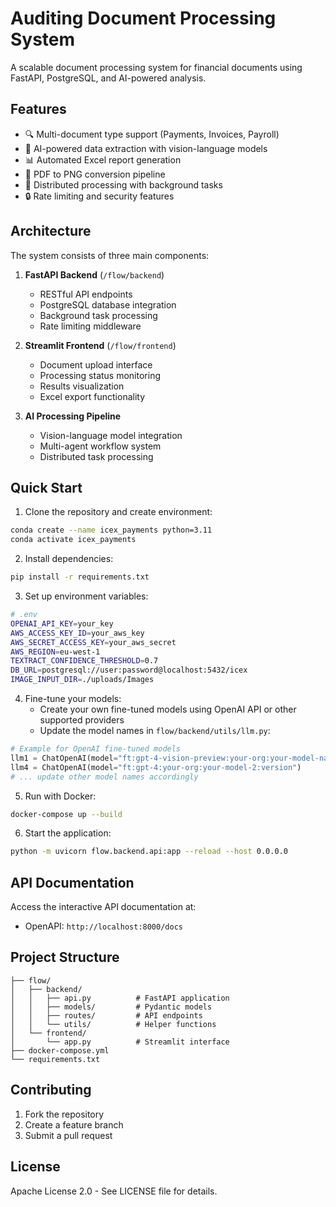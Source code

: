 # Auditing Document Processing System

A scalable document processing system for financial documents using FastAPI, PostgreSQL, and AI-powered analysis.

## Features

- 🔍 Multi-document type support (Payments, Invoices, Payroll)
- 🤖 AI-powered data extraction with vision-language models
- 📊 Automated Excel report generation
- 🔄 PDF to PNG conversion pipeline
- 🚀 Distributed processing with background tasks
- 🔒 Rate limiting and security features

## Architecture

The system consists of three main components:

1. **FastAPI Backend** (`/flow/backend`)
   - RESTful API endpoints
   - PostgreSQL database integration
   - Background task processing
   - Rate limiting middleware

2. **Streamlit Frontend** (`/flow/frontend`)
   - Document upload interface
   - Processing status monitoring
   - Results visualization
   - Excel export functionality

3. **AI Processing Pipeline**
   - Vision-language model integration
   - Multi-agent workflow system
   - Distributed task processing

## Quick Start

1. Clone the repository and create environment:
```bash
conda create --name icex_payments python=3.11
conda activate icex_payments
```

2. Install dependencies:
```bash
pip install -r requirements.txt
```

3. Set up environment variables:
```bash
# .env
OPENAI_API_KEY=your_key
AWS_ACCESS_KEY_ID=your_aws_key
AWS_SECRET_ACCESS_KEY=your_aws_secret
AWS_REGION=eu-west-1
TEXTRACT_CONFIDENCE_THRESHOLD=0.7
DB_URL=postgresql://user:password@localhost:5432/icex
IMAGE_INPUT_DIR=./uploads/Images
```

4. Fine-tune your models:
   - Create your own fine-tuned models using OpenAI API or other supported providers
   - Update the model names in `flow/backend/utils/llm.py`:
```python
# Example for OpenAI fine-tuned models
llm1 = ChatOpenAI(model="ft:gpt-4-vision-preview:your-org:your-model-name:version")
llm4 = ChatOpenAI(model="ft:gpt-4:your-org:your-model-2:version")
# ... update other model names accordingly
```

5. Run with Docker:
```bash
docker-compose up --build
```

6. Start the application:
```bash
python -m uvicorn flow.backend.api:app --reload --host 0.0.0.0
```

## API Documentation

Access the interactive API documentation at:
- OpenAPI: `http://localhost:8000/docs`

## Project Structure

```
├── flow/
│   ├── backend/
│   │   ├── api.py          # FastAPI application
│   │   ├── models/         # Pydantic models
│   │   ├── routes/         # API endpoints
│   │   └── utils/          # Helper functions
│   └── frontend/
│       └── app.py          # Streamlit interface
├── docker-compose.yml
└── requirements.txt
```

## Contributing

1. Fork the repository
2. Create a feature branch
3. Submit a pull request

## License

Apache License 2.0 - See LICENSE file for details.
